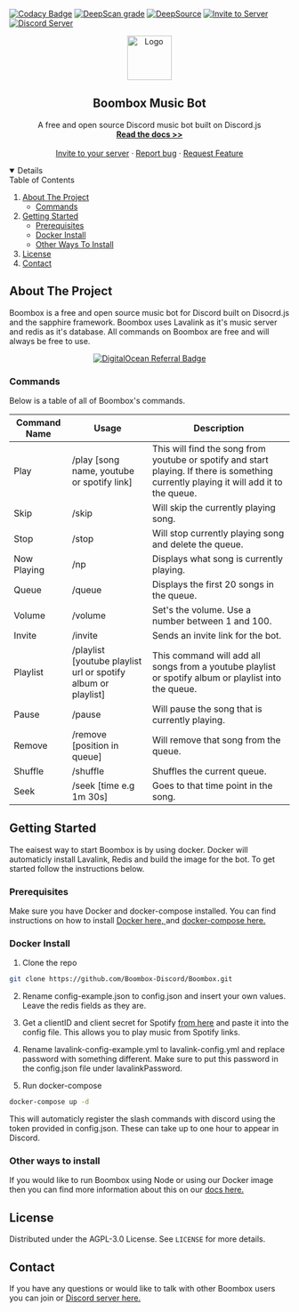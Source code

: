 [![Codacy Badge](https://app.codacy.com/project/badge/Grade/12aec9b09d3442db9d72b07f5988a8e0)](https://www.codacy.com/gh/Boombox-Discord/Boombox/dashboard?utm_source=github.com&utm_medium=referral&utm_content=Boombox-Discord/Boombox&utm_campaign=Badge_Grade)
[![DeepScan grade](https://deepscan.io/api/teams/11492/projects/14622/branches/276517/badge/grade.svg)](https://deepscan.io/dashboard#view=project&tid=11492&pid=14622&bid=276517)
[![DeepSource](https://deepsource.io/gh/Boombox-Discord/Boombox.svg/?label=active+issues&show_trend=true&token=aWXhwOLYoOTzXhDTc8mNzvRk)](https://deepsource.io/gh/Boombox-Discord/Boombox/?ref=repository-badge)
<a href="https://discord.com/api/oauth2/authorize?client_id=678819994250772480&permissions=36785152&scope=bot">
<img src="https://img.shields.io/badge/Invite-to%20your%20server-blue.svg?style=for-the-badge" alt="Invite to Server">
</a>
<a href="https://discord.gg/invite/HKnyEB9">
<img src="https://discordapp.com/api/guilds/770511689258237973/widget.png?style=shield" alt="Discord Server">
</a>
<br>

<p align="center">
    <a href="https://github.com/Boombox-Discord/Boombox">
        <img src="https://boomboxdiscord.dev/plasmic/boombox/images/boomboxPfpNewpng.png" alt="Logo" width="80" height="80">
    </a>
    <h2 align="center">Boombox Music Bot</h2>
    <p align="center">
        A free and open source Discord music bot built on Discord.js
        <br>
        <a href="https://docs.boomboxdiscord.dev"><strong>Read the docs >></strong></a>
        <br>
        <br>
        <a href="https://discord.com/api/oauth2/authorize?client_id=678819994250772480&permissions=36785152&scope=bot">Invite to your server</a>
        ·
        <a href="https://github.com/Boombox-Discord/Boombox/issues">Report bug</a>
        ·
        <a href="https://github.com/Boombox-Discord/Boombox/issues"> Request Feature</a>
    </p>
</p>

<details open="open">
    <summery>Table of Contents</summery>
    <ol>
        <li>
            <a href="about-the-project">About The Project</a>
            <ul>
                <li><a href="#commands">Commands</a></li>
            </ul>
        </li>
        <li>
            <a href="#getting-started">Getting Started</a>
            <ul>
                <li><a href="#prerequisites">Prerequisites</a></li>
                <li><a href="#docker-install">Docker Install</a></li>
                <li><a href="#other-ways-to-install">Other Ways To Install</a></li>
            </ul>
        <li><a href="#license">License</a></li>
        <li><a href="#contact">Contact</a></li>
    </ol>
</details>

## About The Project

Boombox is a free and open source music bot for Discord built on Disocrd.js and the sapphire framework. Boombox uses Lavalink as it's music server and redis as it's database. All commands on Boombox are free and will always be free to use.

<p align="center">
    <a href="https://www.digitalocean.com/?refcode=430f071b1344&utm_campaign=Referral_Invite&utm_medium=Referral_Program&utm_source=badge"><img src="https://web-platforms.sfo2.digitaloceanspaces.com/WWW/Badge%203.svg" alt="DigitalOcean Referral Badge" /></a>
</p>

### Commands

Below is a table of all of Boombox's commands.

| Command Name | Usage                                                         | Description                                                                                                                             |
| ------------ | ------------------------------------------------------------- | --------------------------------------------------------------------------------------------------------------------------------------- |
| Play         | /play [song name, youtube or spotify link]                    | This will find the song from youtube or spotify and start playing. If there is something currently playing it will add it to the queue. |
| Skip         | /skip                                                         | Will skip the currently playing song.                                                                                                   |
| Stop         | /stop                                                         | Will stop currently playing song and delete the queue.                                                                                  |
| Now Playing  | /np                                                           | Displays what song is currently playing.                                                                                                |
| Queue        | /queue                                                        | Displays the first 20 songs in the queue.                                                                                               |
| Volume       | /volume                                                       | Set's the volume. Use a number between 1 and 100.                                                                                       |
| Invite       | /invite                                                       | Sends an invite link for the bot.                                                                                                       |
| Playlist     | /playlist [youtube playlist url or spotify album or playlist] | This command will add all songs from a youtube playlist or spotify album or playlist into the queue.                                    |
| Pause        | /pause                                                        | Will pause the song that is currently playing.                                                                                          |
| Remove       | /remove [position in queue]                                   | Will remove that song from the queue.                                                                                                   |
| Shuffle      | /shuffle                                                      | Shuffles the current queue.                                                                                                             |
| Seek         | /seek [time e.g 1m 30s]                                       | Goes to that time point in the song.                                                                                                    |

## Getting Started

The eaisest way to start Boombox is by using docker. Docker will automaticly install Lavalink, Redis and build the image for the bot. To get started follow the instructions below.

### Prerequisites

Make sure you have Docker and docker-compose installed. You can find instructions on how to install <a href="https://docs.docker.com/docker-for-windows/install/">Docker here, </a> and <a href="https://docs.docker.com/compose/install/"> docker-compose here. </a>

### Docker Install

1.  Clone the repo

```sh
git clone https://github.com/Boombox-Discord/Boombox.git
```

2.  Rename config-example.json to config.json and insert your own values. Leave the redis fields as they are.

3.  Get a clientID and client secret for Spotify [from here](https://developer.spotify.com/dashboard/applications) and paste it into the config file. This allows you to play music from Spotify links.

4.  Rename lavalink-config-example.yml to lavalink-config.yml and replace password with something different. Make sure to put this password in the config.json file under lavalinkPassword.

5.  Run docker-compose

```sh
docker-compose up -d
```

This will automaticly register the slash commands with discord using the token provided in config.json. These can take up to one hour to appear in Discord.

### Other ways to install

If you would like to run Boombox using Node or using our Docker image then you can find more information about this on our <a href="https://docs.boomboxdiscord.dev/installing-boombox"> docs here. </a>

## License

Distributed under the AGPL-3.0 License. See `LICENSE` for more details.

## Contact

If you have any questions or would like to talk with other Boombox users you can join or <a href="https://discord.gg/invite/HKnyEB9"> Discord server here. </a>
